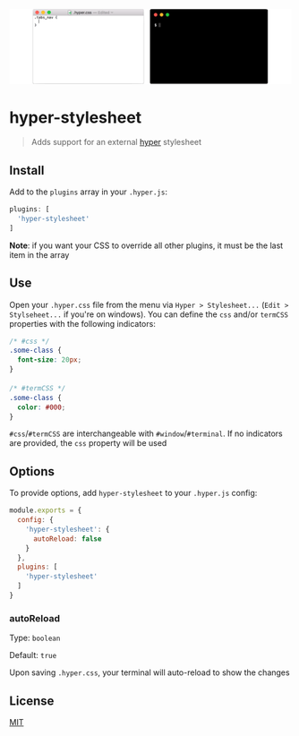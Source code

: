 ![Screenshot](img/screenshot.gif)

# hyper-stylesheet

> Adds support for an external [hyper](https://hyper.is) stylesheet

## Install

Add to the `plugins` array in your `.hyper.js`:

```javascript
plugins: [
  'hyper-stylesheet'
]
```

**Note**: if you want your CSS to override all other plugins, it must be the last item in the array

## Use

Open your `.hyper.css` file from the menu via `Hyper > Stylesheet...` (`Edit > Stylseheet...` if you're on windows). You can define the `css` and/or `termCSS` properties with the following indicators:

```css
/* #css */
.some-class {
  font-size: 20px;
}

/* #termCSS */
.some-class {
  color: #000;
}
```

`#css`/`#termCSS` are interchangeable with `#window`/`#terminal`. If no indicators are provided, the `css` property will be used

## Options

To provide options, add `hyper-stylesheet` to your `.hyper.js` config:

```javascript
module.exports = {
  config: {
    'hyper-stylesheet': {
      autoReload: false
    }
  },
  plugins: [
    'hyper-stylesheet'
  ]
}
```

### autoReload

Type: `boolean`

Default: `true`

Upon saving `.hyper.css`, your terminal will auto-reload to show the changes

## License

[MIT](LICENSE)
